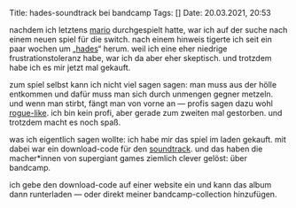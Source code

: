 Title: hades-soundtrack bei bandcamp
Tags: []
Date: 20.03.2021, 20:53

nachdem ich letztens [mario](/2021/super-mario-odyssey/) durchgespielt hatte, war ich auf der suche nach einem neuen spiel für die switch. nach einem hinweis tigerte ich seit ein paar wochen um „[hades](https://www.supergiantgames.com/games/hades/)“ herum. weil ich eine eher niedrige frustrationstoleranz habe, war ich da aber eher skeptisch. und trotzdem habe ich es mir jetzt mal gekauft.

zum spiel selbst kann ich nicht viel sagen sagen: man muss aus der hölle entkommen und dafür muss man sich durch unmengen gegner metzeln. und wenn man stirbt, fängt man von vorne an — profis sagen dazu wohl [rogue-like](https://de.wikipedia.org/wiki/Rogue-like). ich bin kein profi, aber gerade zum zweiten mal gestorben. und trotzdem macht es noch spaß.

was ich eigentlich sagen wollte: ich habe mir das spiel im laden gekauft. mit dabei war ein download-code für den [soundtrack](https://supergiantgames.bandcamp.com/album/hades-original-soundtrack). und das haben die macher*innen von supergiant games ziemlich clever gelöst: über bandcamp.

ich gebe den download-code auf einer website ein und kann das album dann runterladen — oder direkt meiner bandcamp-collection hinzufügen.